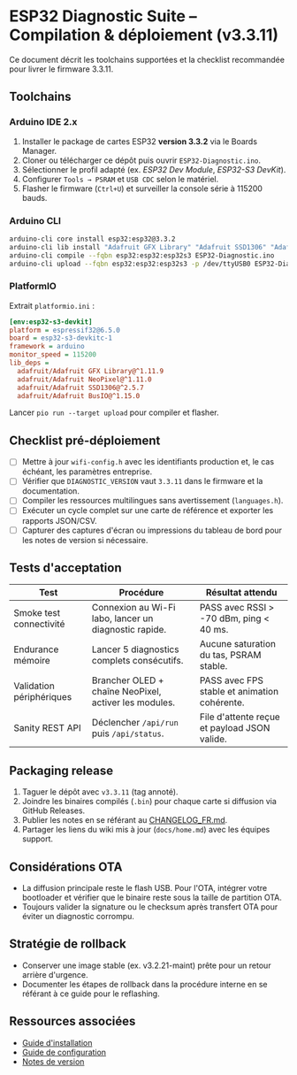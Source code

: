 # ESP32 Diagnostic Suite – Compilation & déploiement (v3.3.11)

Ce document décrit les toolchains supportées et la checklist recommandée pour livrer le firmware 3.3.11.

## Toolchains
### Arduino IDE 2.x
1. Installer le package de cartes ESP32 **version 3.3.2** via le Boards Manager.
2. Cloner ou télécharger ce dépôt puis ouvrir `ESP32-Diagnostic.ino`.
3. Sélectionner le profil adapté (ex. *ESP32 Dev Module*, *ESP32-S3 DevKit*).
4. Configurer `Tools → PSRAM` et `USB CDC` selon le matériel.
5. Flasher le firmware (`Ctrl+U`) et surveiller la console série à 115200 bauds.

### Arduino CLI
```bash
arduino-cli core install esp32:esp32@3.3.2
arduino-cli lib install "Adafruit GFX Library" "Adafruit SSD1306" "Adafruit NeoPixel" "Adafruit BusIO"
arduino-cli compile --fqbn esp32:esp32:esp32s3 ESP32-Diagnostic.ino
arduino-cli upload --fqbn esp32:esp32:esp32s3 -p /dev/ttyUSB0 ESP32-Diagnostic.ino
```

### PlatformIO
Extrait `platformio.ini` :
```ini
[env:esp32-s3-devkit]
platform = espressif32@6.5.0
board = esp32-s3-devkitc-1
framework = arduino
monitor_speed = 115200
lib_deps =
  adafruit/Adafruit GFX Library@^1.11.9
  adafruit/Adafruit NeoPixel@^1.11.0
  adafruit/Adafruit SSD1306@^2.5.7
  adafruit/Adafruit BusIO@^1.15.0
```
Lancer `pio run --target upload` pour compiler et flasher.

## Checklist pré-déploiement
- [ ] Mettre à jour `wifi-config.h` avec les identifiants production et, le cas échéant, les paramètres entreprise.
- [ ] Vérifier que `DIAGNOSTIC_VERSION` vaut `3.3.11` dans le firmware et la documentation.
- [ ] Compiler les ressources multilingues sans avertissement (`languages.h`).
- [ ] Exécuter un cycle complet sur une carte de référence et exporter les rapports JSON/CSV.
- [ ] Capturer des captures d'écran ou impressions du tableau de bord pour les notes de version si nécessaire.

## Tests d'acceptation
| Test | Procédure | Résultat attendu |
|------|-----------|------------------|
| Smoke test connectivité | Connexion au Wi-Fi labo, lancer un diagnostic rapide. | PASS avec RSSI > -70 dBm, ping < 40 ms. |
| Endurance mémoire | Lancer 5 diagnostics complets consécutifs. | Aucune saturation du tas, PSRAM stable. |
| Validation périphériques | Brancher OLED + chaîne NeoPixel, activer les modules. | PASS avec FPS stable et animation cohérente. |
| Sanity REST API | Déclencher `/api/run` puis `/api/status`. | File d'attente reçue et payload JSON valide. |

## Packaging release
1. Taguer le dépôt avec `v3.3.11` (tag annoté).
2. Joindre les binaires compilés (`.bin`) pour chaque carte si diffusion via GitHub Releases.
3. Publier les notes en se référant au [CHANGELOG_FR.md](../CHANGELOG_FR.md).
4. Partager les liens du wiki mis à jour (`docs/home.md`) avec les équipes support.

## Considérations OTA
- La diffusion principale reste le flash USB. Pour l'OTA, intégrer votre bootloader et vérifier que le binaire reste sous la taille
  de partition OTA.
- Toujours valider la signature ou le checksum après transfert OTA pour éviter un diagnostic corrompu.

## Stratégie de rollback
- Conserver une image stable (ex. v3.2.21-maint) prête pour un retour arrière d'urgence.
- Documenter les étapes de rollback dans la procédure interne en se référant à ce guide pour le reflashing.

## Ressources associées
- [Guide d'installation](INSTALL_FR.md)
- [Guide de configuration](CONFIG_FR.md)
- [Notes de version](../CHANGELOG_FR.md)
